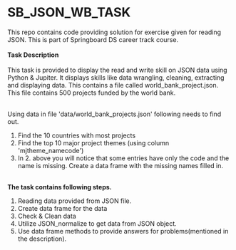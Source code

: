 # SB_JSON_WB_TASK
This repo contains code providing solution for exercise given for reading JSON. This is part of Springboard DS career track course.  </br></br>
<b>Task Description </b></br></br>
This task is provided to display the read and write skill on JSON data using Python & Jupiter. It displays skills like data wrangling, cleaning, extracting and displaying data. 
This contains a file called world_bank_project.json. This file contains 500 projects funded by the world bank.</br></br>

Using data in file 'data/world_bank_projects.json' following needs to find out.</br>
1.	Find the 10 countries with most projects</br>
2.	Find the top 10 major project themes (using column 'mjtheme_namecode')</br>
3.	In 2. above you will notice that some entries have only the code and the name is missing. Create a data frame with the missing names filled in.</br></br>

<b>The task contains following steps.</b></br>
1.	Reading data provided from JSON file. </br>
2.	Create data frame for the data</br>
3.	Check & Clean data</br>
4.	Utilize JSON_normalize to get data from JSON object.
5.	Use data frame methods to provide answers for problems(mentioned in the description).
